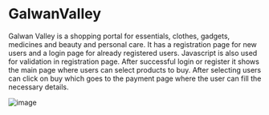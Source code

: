 # GalwanValley
Galwan Valley is a shopping portal for essentials, clothes, gadgets, medicines and beauty and personal care. It has a registration page for new users and a login page for already registered users.
Javascript is also used for validation in registration page. After successful login or register it shows the main page where users can select products to buy. After selecting users can click on buy which goes to the payment page where the user can fill the necessary details.

![image](https://user-images.githubusercontent.com/52660348/114418935-9cbbfa80-9bd0-11eb-96f4-dc1704c1fe0b.png)


